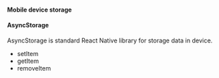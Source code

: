 #### Mobile device storage

#### AsyncStorage

AsyncStorage is standard React Native library for storage data in device.

- setItem
- getItem
- removeItem
